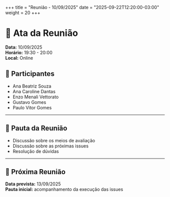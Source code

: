 +++
title = "Reunião - 10/09/2025"
date = "2025-09-22T12:20:00-03:00"
weight = 20
+++

# 📄 Ata da Reunião

**Data:** 10/09/2025  
**Horário:** 19:30 - 20:00  
**Local:** Online  

## 👥 Participantes
- Ana Beatriz Souza  
- Ana Caroline Dantas  
- Enzo Menali Vettorato  
- Gustavo Gomes  
- Paulo Vitor Gomes  

---

## 📌 Pauta da Reunião
- Discussão sobre os meios de avaliação  
- Discussão sobre as próximas issues  
- Resolução de dúvidas  

---

## 📅 Próxima Reunião
**Data prevista:** 13/09/2025  
**Pauta inicial:** acompanhamento da execução das issues  